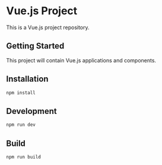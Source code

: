 # Vue.js Project

This is a Vue.js project repository.

## Getting Started

This project will contain Vue.js applications and components.

## Installation

```bash
npm install
```

## Development

```bash
npm run dev
```

## Build

```bash
npm run build
```
